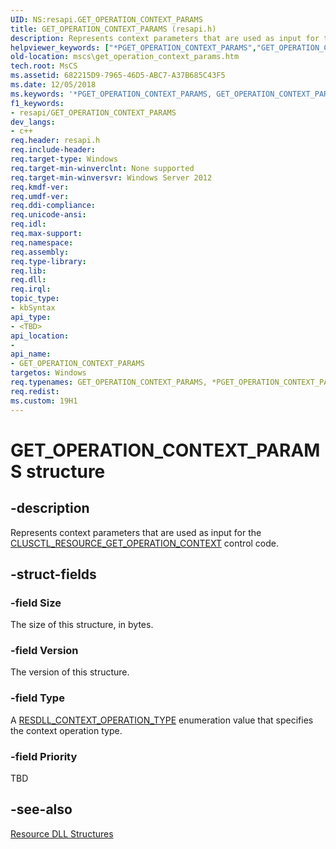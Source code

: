 ```yaml
---
UID: NS:resapi.GET_OPERATION_CONTEXT_PARAMS
title: GET_OPERATION_CONTEXT_PARAMS (resapi.h)
description: Represents context parameters that are used as input for the CLUSCTL_RESOURCE_GET_OPERATION_CONTEXT control code.
helpviewer_keywords: ["*PGET_OPERATION_CONTEXT_PARAMS","GET_OPERATION_CONTEXT_PARAMS","GET_OPERATION_CONTEXT_PARAMS structure [Failover Cluster]","PGET_OPERATION_CONTEXT_PARAMS","PGET_OPERATION_CONTEXT_PARAMS structure pointer [Failover Cluster]","mscs.get_operation_context_params","resapi/GET_OPERATION_CONTEXT_PARAMS","resapi/PGET_OPERATION_CONTEXT_PARAMS"]
old-location: mscs\get_operation_context_params.htm
tech.root: MsCS
ms.assetid: 682215D9-7965-46D5-ABC7-A37B685C43F5
ms.date: 12/05/2018
ms.keywords: '*PGET_OPERATION_CONTEXT_PARAMS, GET_OPERATION_CONTEXT_PARAMS, GET_OPERATION_CONTEXT_PARAMS structure [Failover Cluster], PGET_OPERATION_CONTEXT_PARAMS, PGET_OPERATION_CONTEXT_PARAMS structure pointer [Failover Cluster], mscs.get_operation_context_params, resapi/GET_OPERATION_CONTEXT_PARAMS, resapi/PGET_OPERATION_CONTEXT_PARAMS'
f1_keywords:
- resapi/GET_OPERATION_CONTEXT_PARAMS
dev_langs:
- c++
req.header: resapi.h
req.include-header: 
req.target-type: Windows
req.target-min-winverclnt: None supported
req.target-min-winversvr: Windows Server 2012
req.kmdf-ver: 
req.umdf-ver: 
req.ddi-compliance: 
req.unicode-ansi: 
req.idl: 
req.max-support: 
req.namespace: 
req.assembly: 
req.type-library: 
req.lib: 
req.dll: 
req.irql: 
topic_type:
- kbSyntax
api_type:
- <TBD>
api_location:
- 
api_name:
- GET_OPERATION_CONTEXT_PARAMS
targetos: Windows
req.typenames: GET_OPERATION_CONTEXT_PARAMS, *PGET_OPERATION_CONTEXT_PARAMS
req.redist: 
ms.custom: 19H1
---
```


# GET_OPERATION_CONTEXT_PARAMS structure


## -description


Represents context parameters that are used as input for the <a href="https://docs.microsoft.com/previous-versions/windows/desktop/mscs/clusctl-resource-get-operation-context">CLUSCTL_RESOURCE_GET_OPERATION_CONTEXT</a> control code.


## -struct-fields




### -field Size

The size of this structure, in bytes.


### -field Version

The version of this structure.


### -field Type

A  <a href="https://docs.microsoft.com/previous-versions/windows/desktop/api/resapi/ne-resapi-resdll_context_operation_type">RESDLL_CONTEXT_OPERATION_TYPE</a> enumeration value that specifies the context operation type.


### -field Priority

TBD


## -see-also




<a href="https://docs.microsoft.com/previous-versions/windows/desktop/mscs/resource-dll-structures">Resource DLL Structures</a>
 

 


